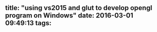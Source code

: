 title: "using vs2015 and glut to develop opengl program on Windows"
date: 2016-03-01 09:49:13
tags:
---
